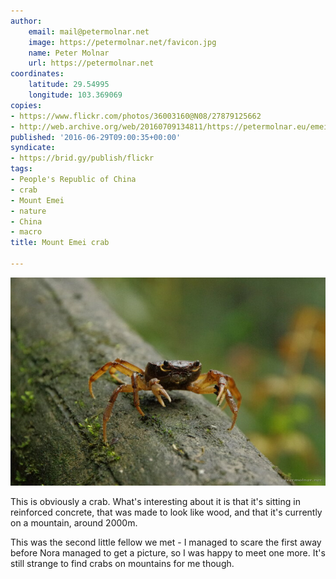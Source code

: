 ```yaml
---
author:
    email: mail@petermolnar.net
    image: https://petermolnar.net/favicon.jpg
    name: Peter Molnar
    url: https://petermolnar.net
coordinates:
    latitude: 29.54995
    longitude: 103.369069
copies:
- https://www.flickr.com/photos/36003160@N08/27879125662
- http://web.archive.org/web/20160709134811/https://petermolnar.eu/emei-crab/
published: '2016-06-29T09:00:35+00:00'
syndicate:
- https://brid.gy/publish/flickr
tags:
- People's Republic of China
- crab
- Mount Emei
- nature
- China
- macro
title: Mount Emei crab

---
```


![](emei-crab.jpg)

This is obviously a crab. What's interesting about it is that it's
sitting in reinforced concrete, that was made to look like wood, and
that it's currently on a mountain, around 2000m.

This was the second little fellow we met - I managed to scare the first
away before Nora managed to get a picture, so I was happy to meet one
more. It's still strange to find crabs on mountains for me though.